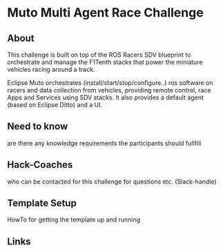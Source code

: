 # Muto Multi Agent Race Challenge

## About

This challenge is built on top of the ROS Racers SDV blueprint to orchestrate and manage the F1Tenth stacks that power the miniature vehicles racing around a track.

Eclipse Muto orchestrates (install/start/stop/configure..)  ros software on racers and data collection from vehicles, providing remote control, race Apps and Services using SDV stacks. It also provides a default  agent (based on Eclipse Ditto) and a UI.

## Need to know

are there any knowledge requirements the participants should fullfill

## Hack-Coaches

who can be contacted for this challenge for questions etc. (Slack-handle)

## Template Setup

HowTo for getting the template up and running

## Links


